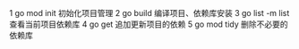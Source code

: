1 go mod init       初始化项目管理
2 go build          编译项目、依赖库安装
3 go list -m list   查看当前项目依赖库
4 go get            追加更新项目的依赖
5 go mod tidy       删除不必要的依赖库
